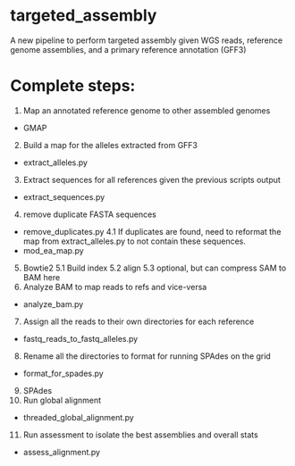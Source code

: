 # targeted_assembly
A new pipeline to perform targeted assembly given WGS reads, reference genome assemblies, and a primary reference annotation (GFF3)

# Complete steps:
1. Map an annotated reference genome to other assembled genomes
- GMAP
2. Build a map for the alleles extracted from GFF3
-  extract_alleles.py 
3. Extract sequences for all references given the previous scripts output
- extract_sequences.py 
4. remove duplicate FASTA sequences
- remove_duplicates.py
4.1 If duplicates are found, need to reformat the map from extract_alleles.py to not contain these sequences.
- mod_ea_map.py
5. Bowtie2
5.1 Build index
5.2 align
5.3 optional, but can compress SAM to BAM here
6. Analyze BAM to map reads to refs and vice-versa 
- analyze_bam.py
7. Assign all the reads to their own directories for each reference
- fastq_reads_to_fastq_alleles.py
8. Rename all the directories to format for running SPAdes on the grid 
- format_for_spades.py
9. SPAdes
10. Run global alignment 
- threaded_global_alignment.py
11. Run assessment to isolate the best assemblies and overall stats
- assess_alignment.py

